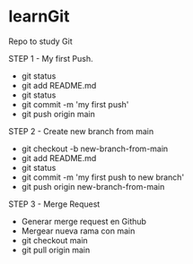 # learnGit
Repo to study Git

STEP 1 - My first Push. 
*  git status
*  git add README.md 
*  git status
*  git commit -m 'my first push'
*  git push origin main

STEP 2 - Create new branch from main
*  git checkout -b new-branch-from-main
*  git add README.md
*  git status
*  git commit -m 'my first push to new branch'
*  git push origin new-branch-from-main

STEP 3 - Merge Request
*  Generar merge request en Github
*  Mergear nueva rama con main 
*  git checkout main
*  git pull origin main